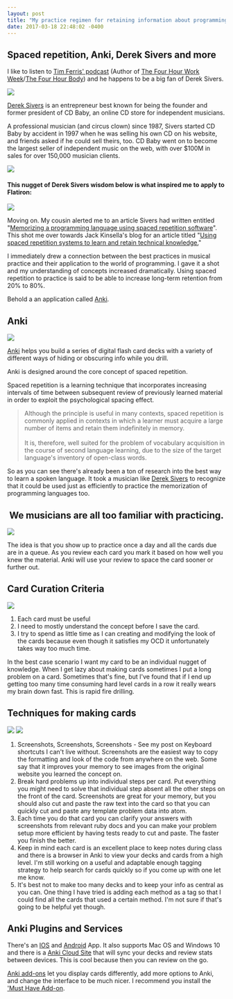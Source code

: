 ```yaml
---
layout: post
title: "My practice regimen for retaining information about programming"
date: 2017-03-18 22:48:02 -0400
---
```

<h2>Spaced repetition, Anki, Derek Sivers and more</h2>

<p>I like to listen to <a href="http://tim.blog/podcast/" target="_blank">Tim Ferris' podcast</a> (Author of <a href="http://fourhourworkweek.com/" target="_blank">The Four Hour Work Week</a>/<a href="http://fourhourbody.com/" target="_blank">The Four Hour Body</a>) and he happens to be a big fan of Derek Sivers.</p>

<img class="center" src="/images/my-practice-regimen-for-retaining-knowledge-and-deeping-understanding-of-programming-concepts/tim-ferriss.jpg" >

<p><a href="https://en.wikipedia.org/wiki/Derek_Sivers" target="_blank">Derek Sivers</a> is an entrepreneur best known for being the founder and former president of CD Baby, an online CD store for independent musicians.</p>

<p>A professional musician (and circus clown) since 1987, Sivers started CD Baby by accident in 1997 when he was selling his own CD on his website, and friends asked if he could sell theirs, too. CD Baby went on to become the largest seller of independent music on the web, with over $100M in sales for over 150,000 musician clients.</p>

<a href="http://tim.blog/2015/12/28/derek-sivers-reloaded-on-success-habits-and-billionaires-with-perfect-abs/" target="_blank"><img class="center" src="/images/my-practice-regimen-for-retaining-knowledge-and-deeping-understanding-of-programming-concepts/timderek.png" ></a>

<h4>This nugget of Derek Sivers wisdom below is what inspired me to apply to Flatiron:</h4>

<img class="center" src="/images/my-practice-regimen-for-retaining-knowledge-and-deeping-understanding-of-programming-concepts/bestoption.jpg" >

<p>Moving on.  My cousin alerted me to an article Sivers had written entitled "<a href="https://sivers.org/srs" target="_blank">Memorizing a programming language using spaced repetition software</a>".  This shot me over towards Jack Kinsella's blog for an article titled "<a href="https://www.jackkinsella.ie/articles/janki-method" target="_blank">Using spaced repetition systems to learn and retain technical knowledge.</a>"</p>

<p>I immediately drew a connection between the best practices in musical practice and their application to the world of programming. I gave it a shot and my understanding of concepts increased dramatically. Using spaced repetition to practice is said to be able to increase long-term retention from 20% to 80%. </p>

Behold a an application called <a href="https://anki.com/en-us" target="_blank">Anki</a>.

<h2>Anki</h2>

<a href="https://anki.com/en-us" target="_blank"><img class="center" src="/images/my-practice-regimen-for-retaining-knowledge-and-deeping-understanding-of-programming-concepts/anki.jpg" ></a>

<p><a href="https://anki.com/en-us" target="_blank">Anki</a> helps you build a series of digital flash card decks with a variety of different ways of hiding or obscuring info while you drill.</p>

<p>Anki is designed around the core concept of spaced repetition.</p>

<p>Spaced repetition is a learning technique that incorporates increasing intervals of time between subsequent review of previously learned material in order to exploit the psychological spacing effect.</p>

<blockquote>Although the principle is useful in many contexts, spaced repetition is commonly applied in contexts in which a learner must acquire a large number of items and retain them indefinitely in memory.
<br /><br />
It is, therefore, well suited for the problem of vocabulary acquisition in the course of second language learning, due to the size of the target language's inventory of open-class words.</blockquote>

<p>So as you can see there's already been a ton of research into the best way to learn a spoken language.  It took a musician like <a href="https://sivers.org/srs" target="_blank">Derek Sivers</a> to recognize that it could be used just as efficiently to practice the memorization of programming languages too.</p>

<h2><center>We musicians are all too familiar with practicing.</center></h2>

<img class="center" src="/images/my-practice-regimen-for-retaining-knowledge-and-deeping-understanding-of-programming-concepts/practice.png" >

<p>The idea is that you show up to practice once a day and all the cards due are in a queue.  As you review each card you mark it based on how well you knew the material. Anki will use your review to space the card sooner or further out.</p>

<h2>Card Curation Criteria</h2>

<img class="center" src="/images/my-practice-regimen-for-retaining-knowledge-and-deeping-understanding-of-programming-concepts/logic.png" >

<ol>
  <li>Each card must be useful</li>
  <li>I need to mostly understand the concept before I save the card.</li>
  <li>I try to spend as little time as I can creating and modifying the look of the cards because even though it satisfies my OCD it unfortunately takes way too much time.</li>
</ol>

<p>In the best case scenario I want my card to be an individual nugget of knowledge.  When I get lazy about making cards sometimes I put a long problem on a card.  Sometimes that's fine, but I've found that if I end up getting too many time consuming hard level cards in a row it really wears my brain down fast. This is rapid fire drilling.</p>

<h2>Techniques for making cards</h2>

<img class="center" src="/images/my-practice-regimen-for-retaining-knowledge-and-deeping-understanding-of-programming-concepts/ankicardfront.png" >

<img class="center" src="/images/my-practice-regimen-for-retaining-knowledge-and-deeping-understanding-of-programming-concepts/ankicardback.png" >

<ol>
  <li>Screenshots, Screenshots, Screenshots - See my post on Keyboard shortcuts I can't live without. Screenshots are the easiest way to copy the formatting and look of the code from anywhere on the web. Some say that it improves your memory to see images from the original website you learned the concept on.</li>

  <li>Break hard problems up into individual steps per card. Put everything you might need to solve that individual step absent all the other steps on the front of the card. Screenshots are great for your memory, but you should also cut and paste the raw text into the card so that you can quickly cut and paste any template problem data into atom.</li>  

  <li>Each time you do that card you can clarify your answers with screenshots from relevant ruby docs and you can make your problem setup more efficient by having tests ready to cut and paste. The faster you finish the better.</li>

  <li>Keep in mind each card is an excellent place to keep notes during class and there is a browser in Anki to view your decks and cards from a high level. I'm still working on a useful and adaptable enough tagging strategy to help search for cards quickly so if you come up with one let me know.</li>

  <li>It's best not to make too many decks and to keep your info as central as you can. One thing I have tried is adding each method as a tag so that I could find all the cards that used a certain method.  I'm not sure if that's going to be helpful yet though.</li>
</ol>

<h2>Anki Plugins and Services</h2>

There's an <a href="https://itunes.apple.com/us/app/ankimobile-flashcards/id373493387?mt=8" target="_blank">IOS</a> and <a href="https://play.google.com/store/apps/details?id=com.ichi2.anki&hl=en" target="_blank">Android</a> App. It also supports Mac OS and Windows 10 and there is a <a href="http://ankiweb.net" target="_blank">Anki Cloud Site</a> that will sync your decks and review stats between devices. This is cool because then you can review on the go.

<a href="https://ankiweb.net/shared/addons/" target="_blank">Anki add-ons</a> let you display cards differently, add more options to Anki, and change the interface to be much nicer. I recommend you install the <a href="https://ankiweb.net/shared/info/67643234" target="_blank">'Must Have Add-on</a>.
